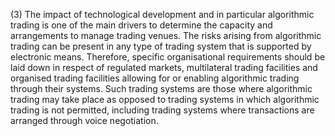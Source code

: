 (3) The impact of technological development and in particular algorithmic trading is one of the main drivers to determine the capacity and arrangements to manage trading venues. The risks arising from algorithmic trading can be present in any type of trading system that is supported by electronic means. Therefore, specific organisational requirements should be laid down in respect of regulated markets, multilateral trading facilities and organised trading facilities allowing for or enabling algorithmic trading through their systems. Such trading systems are those where algorithmic trading may take place as opposed to trading systems in which algorithmic trading is not permitted, including trading systems where transactions are arranged through voice negotiation.